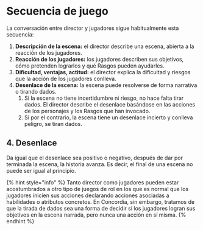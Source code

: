 # Secuencia de juego

La conversación entre director y jugadores sigue habitualmente esta secuencia:

1. **Descripción de la escena:** el director describe una escena, abierta a la reacción de los jugadores.
2. **Reacción de los jugadores:** los jugadores describen sus objetivos, cómo pretenden lograrlos y qué Rasgos pueden ayudarles.
3. **Dificultad, ventajas, actitud:** el director explica la dificultad y riesgos que la acción de los jugadores conlleva.
4. **Desenlace de la escena:** la escena puede resolverse de forma narrativa o tirando dados.
   1. Si la escena no tiene incertidumbre ni riesgo, no hace falta tirar dados. El director describe el desenlace basándose en las acciones de los personajes y los Rasgos que han invocado.
   2. Si por el contrario, la escena tiene un desenlace incierto y conlleva peligro, se tiran dados.

## 4. Desenlace

Da igual que el desenlace sea positivo o negativo, después de dar por terminada la escena, la historia avanza. Es decir, el final de una escena no puede ser igual al principio.

{% hint style="info" %}
Tanto director como jugadores pueden estar acostumbrados a otro tipo de juegos de rol en los que es normal que los jugadores inicien sus acciones declarando acciones asociadas a habilidades o atributos concretos. En Concordia, sin embargo, tratamos de que la tirada de dados sea una forma de decidir si los jugadores logran sus objetivos en la escena narrada, pero nunca una acción en sí misma.
{% endhint %}

